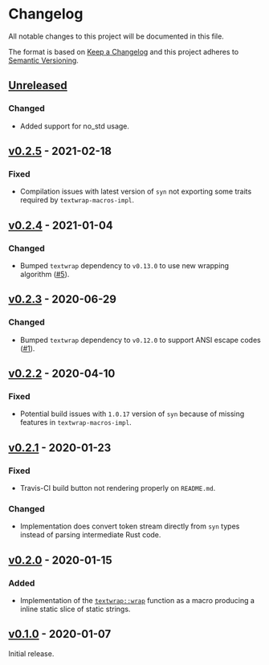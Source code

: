 # Changelog
All notable changes to this project will be documented in this file.

The format is based on [Keep a Changelog](http://keepachangelog.com/en/1.0.0/)
and this project adheres to [Semantic Versioning](http://semver.org/spec/v2.0.0.html).


## [Unreleased]

### Changed
- Added support for no_std usage.

[Unreleased]: https://github.com/althonos/textwrap-macros/compare/v0.2.5...HEAD

## [v0.2.5] - 2021-02-18

### Fixed
- Compilation issues with latest version of `syn` not exporting some traits
  required by `textwrap-macros-impl`.

[v0.2.5]: https://github.com/althonos/textwrap-macros/compare/v0.2.4...v0.2.5


## [v0.2.4] - 2021-01-04

### Changed
- Bumped `textwrap` dependency to `v0.13.0` to use new wrapping algorithm
  ([#5](https://github.com/althonos/textwrap-macros/pull/5)).

[v0.2.4]: https://github.com/althonos/textwrap-macros/compare/v0.2.3...v0.2.4


## [v0.2.3] - 2020-06-29

### Changed
- Bumped `textwrap` dependency to `v0.12.0` to support ANSI escape codes
  ([#1](https://github.com/althonos/textwrap-macros/pull/1)).

[v0.2.3]: https://github.com/althonos/textwrap-macros/compare/v0.2.2...v0.2.3


## [v0.2.2] - 2020-04-10

### Fixed
- Potential build issues with `1.0.17` version of `syn` because of missing
  features in `textwrap-macros-impl`.

[v0.2.2]: https://github.com/althonos/textwrap-macros/compare/v0.2.1...v0.2.2


## [v0.2.1] - 2020-01-23

### Fixed
- Travis-CI build button not rendering properly on `README.md`.

### Changed
- Implementation does convert token stream directly from `syn` types instead of
  parsing intermediate Rust code.

[v0.2.1]: https://github.com/althonos/textwrap-macros/compare/v0.2.0...v0.2.1


## [v0.2.0] - 2020-01-15

### Added
- Implementation of the [`textwrap::wrap`] function as a macro producing a
  inline static slice of static strings.

[v0.2.0]: https://github.com/althonos/textwrap-macros/compare/v0.1.0...v0.2.0
[`textwrap::wrap`]: https://docs.rs/textwrap/0.11.0/textwrap/fn.wrap.html


## [v0.1.0] - 2020-01-07

Initial release.

[v0.1.0]: https://github.com/althonos/textwrap-macros/compare/c55dc29...v0.1.0
